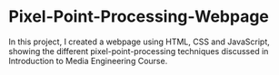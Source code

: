 # Pixel-Point-Processing-Webpage
In this project, I created a webpage using HTML, CSS and JavaScript, showing the different pixel-point-processing techniques discussed in Introduction to Media Engineering Course.
